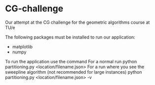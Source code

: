 # CG-challenge
Our attempt at the CG challenge for the geometric algorithms course at TU/e

The following packages must be installed to run our application:
- matplotlib
- numpy

To run the application use the command
For a normal run
	python partitioning.py <location/filename.json>
For a run where you see the sweepline algorithm (not recommended for large instances)
	python partitioning.py <location/filename.json> -v
